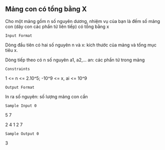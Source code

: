 ## Mảng con có tổng bằng X
Cho một mảng gồm n số nguyên dương, nhiệm vụ của bạn là đếm số mảng con (dãy con các phần tử liên tiếp) có tổng bằng x

`Input Format`

Dòng đầu tiên có hai số nguyên n và x: kích thước của mảng và tổng mục tiêu x.

Dòng tiếp theo có n số nguyên a1, a2,... an: các phần tử trong mảng 

`Constraints`

1 <= n <= 2.10^5; -10^9  <= x, ai <= 10^9  

`Output Format`

In ra số nguyên: số lượng mảng con cần 

`Sample Input 0`

5 7

2 4 1 2 7

`Sample Output 0`

3
